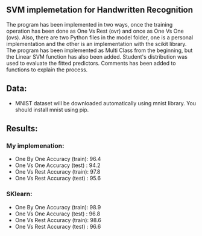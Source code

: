## SVM implemetation for Handwritten Recognition

The program has been implemented in two ways, once the training operation has been done as One Vs Rest (ovr) and once as One Vs One (ovs). 
Also, there are two Python files in the model folder, one is a personal implementation and the other is an implementation with the scikit library.
The program has been implemented as Multi Class from the beginning, but the Linear SVM function has also been added.
Student's distribution was used to evaluate the fitted predictors.
Comments has been added to functions to explain the process.

## Data:

- MNIST dataset will be downloaded automatically using mnist library. You should install mnist using pip.

## Results:

### My implemenation:
- One By One Accuracy (train): 96.4
- One Vs One Accuracy (test) : 94.2
- One Vs Rest Accuracy (train): 97.8
- One Vs Rest Accuracy (test) : 95.6

### SKlearn:

- One By One Accuracy (train): 98.9
- One Vs One Accuracy (test) : 96.8
- One Vs Rest Accuracy (train): 98.6
- One Vs Rest Accuracy (test) : 96.6

